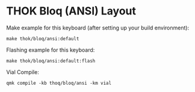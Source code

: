 # THOK Bloq (ANSI) Layout

Make example for this keyboard (after setting up your build environment):

    make thok/bloq/ansi:default

Flashing example for this keyboard:

    make thok/bloq/ansi:default:flash

Vial Compile:

    qmk compile -kb thoq/bloq/ansi -km vial
